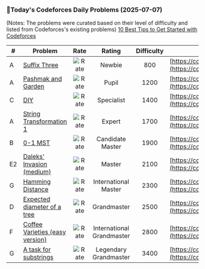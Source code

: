 ### 🌟Today's Codeforces Daily Problems (2025-07-07)
(Notes: The problems were curated based on their level of difficulty and listed from Codeforces's existing problems)
[10 Best Tips to Get Started with Codeforces](https://github.com/ika9810/Codeforces-Daily-Problems/blob/main/10%20Best%20Tips%20to%20Get%20Started%20with%20Codeforces.md)

| # | Problem | Rate| Rating | Difficulty | Contest |
|---| ----- | :--------: | :----------: | :----------: | ---------- |
|A|[Suffix Three](https://codeforces.com/contest/1281/problem/A)|![Rate](https://img.shields.io/badge/Newbie-800-lightgrey)|Newbie|800|[https://codeforces.com/contest/1281](https://codeforces.com/contest/1281)|
|A|[Pashmak and Garden](https://codeforces.com/contest/459/problem/A)|![Rate](https://img.shields.io/badge/Pupil-1200-brightgreen)|Pupil|1200|[https://codeforces.com/contest/459](https://codeforces.com/contest/459)|
|C|[DIY](https://codeforces.com/contest/2038/problem/C)|![Rate](https://img.shields.io/badge/Specialist-1400-9cf)|Specialist|1400|[https://codeforces.com/contest/2038](https://codeforces.com/contest/2038)|
|A|[String Transformation 1](https://codeforces.com/contest/1383/problem/A)|![Rate](https://img.shields.io/badge/Expert-1700-blue)|Expert|1700|[https://codeforces.com/contest/1383](https://codeforces.com/contest/1383)|
|B|[0-1 MST](https://codeforces.com/contest/1242/problem/B)|![Rate](https://img.shields.io/badge/Candidate%20Master-1900-blueviolet)|Candidate Master|1900|[https://codeforces.com/contest/1242](https://codeforces.com/contest/1242)|
|E2|[Daleks' Invasion (medium)](https://codeforces.com/contest/1184/problem/E2)|![Rate](https://img.shields.io/badge/Master-2100-orange)|Master|2100|[https://codeforces.com/contest/1184](https://codeforces.com/contest/1184)|
|G|[Hamming Distance](https://codeforces.com/contest/470/problem/G)|![Rate](https://img.shields.io/badge/International%20Master-2300-orange)|International Master|2300|[https://codeforces.com/contest/470](https://codeforces.com/contest/470)|
|D|[Expected diameter of a tree](https://codeforces.com/contest/804/problem/D)|![Rate](https://img.shields.io/badge/Grandmaster-2500-red)|Grandmaster|2500|[https://codeforces.com/contest/804](https://codeforces.com/contest/804)|
|F|[Coffee Varieties (easy version)](https://codeforces.com/contest/1291/problem/F)|![Rate](https://img.shields.io/badge/International%20Grandmaster-2800-red)|International Grandmaster|2800|[https://codeforces.com/contest/1291](https://codeforces.com/contest/1291)|
|G|[A task for substrings](https://codeforces.com/contest/1801/problem/G)|![Rate](https://img.shields.io/badge/Legendary%20Grandmaster-3400-red)|Legendary Grandmaster|3400|[https://codeforces.com/contest/1801](https://codeforces.com/contest/1801)|
